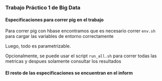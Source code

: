 ### Trabajo Práctico 1 de Big Data

#### Especificaciones para correr pig en el trabajo

Para correr pig con hbase encontramos que es necesario correr
```env.sh``` para cargar las variables de entorno correctamente

Luego, todo es parametrizable.

Opcionalmente, se puede usar el script ```run_all.sh``` para correr
todas las metricas y despues solamente consultar los resultados

#### El resto de las especificaciones se encuentran en el inform
